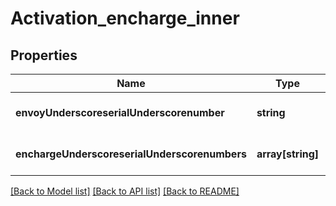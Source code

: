 # Activation_encharge_inner

## Properties
Name | Type | Description | Notes
------------ | ------------- | ------------- | -------------
**envoyUnderscoreserialUnderscorenumber** | **string** |  | [optional] [default to null]
**enchargeUnderscoreserialUnderscorenumbers** | **array[string]** |  | [optional] [default to null]

[[Back to Model list]](../README.md#documentation-for-models) [[Back to API list]](../README.md#documentation-for-api-endpoints) [[Back to README]](../README.md)



